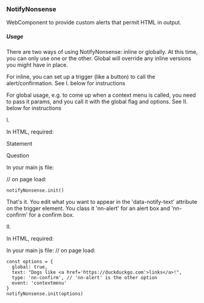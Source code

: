 ### NotifyNonsense

WebComponent to provide custom alerts that permit HTML in output.

##### Usage

There are two ways of using NotifyNonsense: inline or globally. At this time, you can only use one or the other. Global will override any inline versions you might have in place.

For inline, you can set up a trigger (like a button) to call the alert/confirmation. See I. below for instructions

For global usage, e.g. to come up when a context menu is called, you need to pass it params, and you call it with the global flag and options. See II. below for instructions

I.

In HTML, required:

  <!-- Place your action in a container -->
  <div id="nn-container">
    <p>
      <span class='nn-alert'
        data-notify-text="Hey Joe! <a target='_blank' href='https://duckduckgo.com'>This</a> is a link!">Statement</span>
    </p>
    <p>
      <span class='nn-confirm' data-notify-text="Are you Ok with this?">Question</span>
    </p>
  </div>

  <!-- Require the scripts before your main js -->
  <script src="./dist/notify-nonsense.js"></script>
  <script src="./main.js"></script>

In your main js file:

// on page load:

    notifyNonsense.init()

That's it. You edit what you want to appear in the 'data-notify-text' attribute on the trigger element. You class it 'nn-alert' for an alert box and 'nn-confirm' for a confirm box. 

II.

In HTML, required:
  <!-- Require the scripts before your main js -->
  <script src="./dist/notify-nonsense.js"></script>
  <script src="./main.js"></script>

In your main js file:
// on page load:

    const options = {
      global: true,
      text: "Dogs like <a href='https://duckduckgo.com'>links</a>!",
      type: 'nn-confirm', // 'nn-alert' is the other option
      event: 'contextmenu'
    }
    notifyNonsense.init(options)


